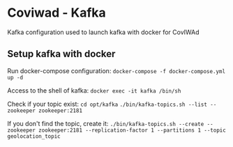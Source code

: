 # Coviwad - Kafka 

Kafka configuration used to launch kafka with docker for CovIWAd

## Setup kafka with docker

Run docker-compose configuration:
`docker-compose -f docker-compose.yml up -d`

Access to the shell of kafka:
`docker exec -it kafka /bin/sh`

Check if your topic exist:
`cd opt/kafka`
`./bin/kafka-topics.sh --list --zookeeper zookeeper:2181`

If you don't find the topic, create it:
`./bin/kafka-topics.sh --create --zookeeper zookeeper:2181 --replication-factor 1 --partitions 1 --topic geolocation_topic`
